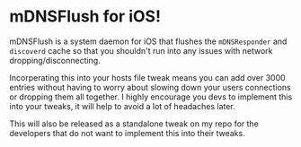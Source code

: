 # mDNSFlush for iOS!

mDNSFlush is a system daemon for iOS that flushes the ```mDNSResponder``` and ```discoverd``` cache so that you shouldn't run into any issues with network dropping/disconnecting.

Incorperating this into your hosts file tweak means you can add over 3000 entries without having to worry about slowing down your users connections or dropping them all together. I highly encourage you devs to implement this into your tweaks, it will help to avoid a lot of headaches later.

This will also be released as a standalone tweak on my repo for the developers that do not want to implement this into their tweaks.
